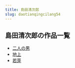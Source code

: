 ```yaml
---
title: 島田清次郎
slug: daotianqingcilang54
---
```


## 島田清次郎の作品一覧

- [二人の男](errennonan-358)
- [地上](dishang-072)
- [若芽](ruoyaa-edc)
